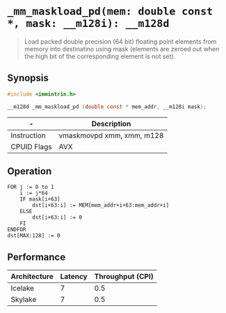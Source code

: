 `_mm_maskload_pd(mem: double const *, mask: __m128i): __m128d`
==============================================================

> Load packed double precision (64 bit) floating point elements from memory into destinatino using mask (elements are zeroed out when the high bit of the corresponding element is not set).

## Synopsis

```c
#include <immintrin.h>

__m128d _mm_maskload_pd (double const * mem_addr, __m128i mask);
```

| -           | Description               |
| ----------- | ------------------------- |
| Instruction | vmaskmovpd xmm, xmm, m128 |
| CPUID Flags | AVX                       |

## Operation

```
FOR j := 0 to 1
	i := j*64
	IF mask[i+63]
		dst[i+63:i] := MEM[mem_addr+i+63:mem_addr+i]
	ELSE
		dst[i+63:i] := 0
	FI
ENDFOR
dst[MAX:128] := 0
```

## Performance

| Architecture | Latency | Throughput (CPI) |
| ------------ | ------- | ---------------- |
| Icelake      | 7       | 0.5              |
| Skylake      | 7       | 0.5              |
